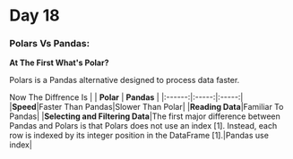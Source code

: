# Day 18
### Polars Vs Pandas:
**At The First What's Polar?**

Polars is a Pandas alternative designed to process data faster.

Now The Diffrence Is
|   | **Polar** | **Pandas** |
|:------:|:-----:|:-----:|
|**Speed**|Faster Than Pandas|Slower Than Polar|
|**Reading Data**|Familiar To Pandas|
|**Selecting and Filtering Data**|The first major difference between Pandas and Polars is that Polars does not use an index [1]. Instead, each row is indexed by its integer position in the DataFrame [1].|Pandas use index|
